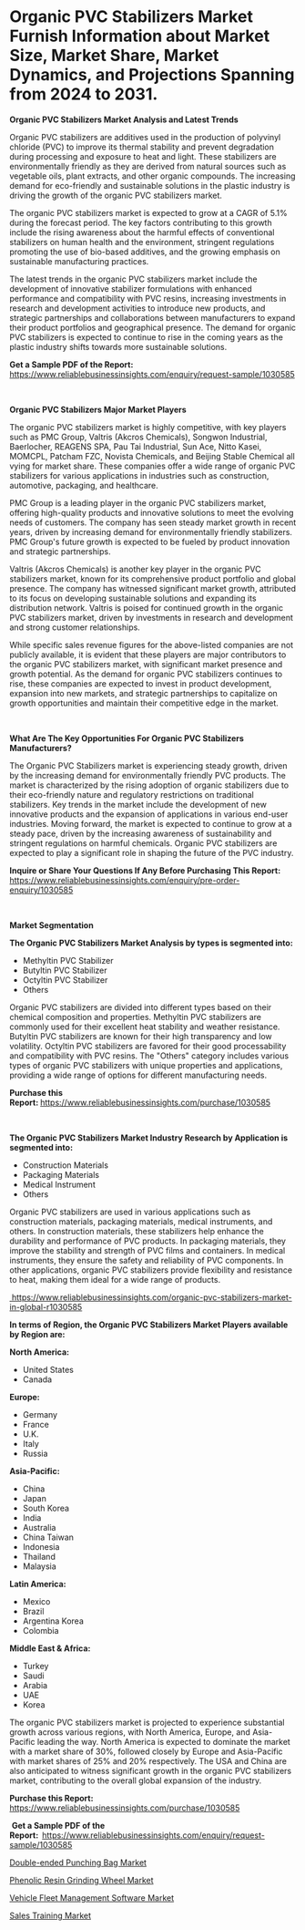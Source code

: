 <p><h1>Organic PVC Stabilizers Market Furnish Information about Market Size, Market Share, Market Dynamics, and Projections Spanning from 2024 to 2031.</h1></p><p><strong>Organic PVC Stabilizers Market Analysis and Latest Trends</strong></p>
<p><p>Organic PVC stabilizers are additives used in the production of polyvinyl chloride (PVC) to improve its thermal stability and prevent degradation during processing and exposure to heat and light. These stabilizers are environmentally friendly as they are derived from natural sources such as vegetable oils, plant extracts, and other organic compounds. The increasing demand for eco-friendly and sustainable solutions in the plastic industry is driving the growth of the organic PVC stabilizers market.</p><p>The organic PVC stabilizers market is expected to grow at a CAGR of 5.1% during the forecast period. The key factors contributing to this growth include the rising awareness about the harmful effects of conventional stabilizers on human health and the environment, stringent regulations promoting the use of bio-based additives, and the growing emphasis on sustainable manufacturing practices.</p><p>The latest trends in the organic PVC stabilizers market include the development of innovative stabilizer formulations with enhanced performance and compatibility with PVC resins, increasing investments in research and development activities to introduce new products, and strategic partnerships and collaborations between manufacturers to expand their product portfolios and geographical presence. The demand for organic PVC stabilizers is expected to continue to rise in the coming years as the plastic industry shifts towards more sustainable solutions.</p></p>
<p><strong>Get a Sample PDF of the Report:&nbsp;</strong> <a href="https://www.reliablebusinessinsights.com/enquiry/request-sample/1030585">https://www.reliablebusinessinsights.com/enquiry/request-sample/1030585</a></p>
<p>&nbsp;</p>
<p><strong>Organic PVC Stabilizers Major Market Players</strong></p>
<p><p>The organic PVC stabilizers market is highly competitive, with key players such as PMC Group, Valtris (Akcros Chemicals), Songwon Industrial, Baerlocher, REAGENS SPA, Pau Tai Industrial, Sun Ace, Nitto Kasei, MOMCPL, Patcham FZC, Novista Chemicals, and Beijing Stable Chemical all vying for market share. These companies offer a wide range of organic PVC stabilizers for various applications in industries such as construction, automotive, packaging, and healthcare.</p><p>PMC Group is a leading player in the organic PVC stabilizers market, offering high-quality products and innovative solutions to meet the evolving needs of customers. The company has seen steady market growth in recent years, driven by increasing demand for environmentally friendly stabilizers. PMC Group's future growth is expected to be fueled by product innovation and strategic partnerships.</p><p>Valtris (Akcros Chemicals) is another key player in the organic PVC stabilizers market, known for its comprehensive product portfolio and global presence. The company has witnessed significant market growth, attributed to its focus on developing sustainable solutions and expanding its distribution network. Valtris is poised for continued growth in the organic PVC stabilizers market, driven by investments in research and development and strong customer relationships.</p><p>While specific sales revenue figures for the above-listed companies are not publicly available, it is evident that these players are major contributors to the organic PVC stabilizers market, with significant market presence and growth potential. As the demand for organic PVC stabilizers continues to rise, these companies are expected to invest in product development, expansion into new markets, and strategic partnerships to capitalize on growth opportunities and maintain their competitive edge in the market.</p></p>
<p>&nbsp;</p>
<p><strong>What Are The Key Opportunities For Organic PVC Stabilizers Manufacturers?</strong></p>
<p><p>The Organic PVC Stabilizers market is experiencing steady growth, driven by the increasing demand for environmentally friendly PVC products. The market is characterized by the rising adoption of organic stabilizers due to their eco-friendly nature and regulatory restrictions on traditional stabilizers. Key trends in the market include the development of new innovative products and the expansion of applications in various end-user industries. Moving forward, the market is expected to continue to grow at a steady pace, driven by the increasing awareness of sustainability and stringent regulations on harmful chemicals. Organic PVC stabilizers are expected to play a significant role in shaping the future of the PVC industry.</p></p>
<p><strong>Inquire or Share Your Questions If Any Before Purchasing This Report:</strong> <a href="https://www.reliablebusinessinsights.com/enquiry/pre-order-enquiry/1030585">https://www.reliablebusinessinsights.com/enquiry/pre-order-enquiry/1030585</a></p>
<p>&nbsp;</p>
<p><strong>Market Segmentation</strong></p>
<p><strong>The Organic PVC Stabilizers Market Analysis by types is segmented into:</strong></p>
<p><ul><li>Methyltin PVC Stabilizer</li><li>Butyltin PVC Stabilizer</li><li>Octyltin PVC Stabilizer</li><li>Others</li></ul></p>
<p><p>Organic PVC stabilizers are divided into different types based on their chemical composition and properties. Methyltin PVC stabilizers are commonly used for their excellent heat stability and weather resistance. Butyltin PVC stabilizers are known for their high transparency and low volatility. Octyltin PVC stabilizers are favored for their good processability and compatibility with PVC resins. The "Others" category includes various types of organic PVC stabilizers with unique properties and applications, providing a wide range of options for different manufacturing needs.</p></p>
<p><strong>Purchase this Report:&nbsp;</strong><a href="https://www.reliablebusinessinsights.com/purchase/1030585">https://www.reliablebusinessinsights.com/purchase/1030585</a></p>
<p>&nbsp;</p>
<p><strong>The Organic PVC Stabilizers Market Industry Research by Application is segmented into:</strong></p>
<p><ul><li>Construction Materials</li><li>Packaging Materials</li><li>Medical Instrument</li><li>Others</li></ul></p>
<p><p>Organic PVC stabilizers are used in various applications such as construction materials, packaging materials, medical instruments, and others. In construction materials, these stabilizers help enhance the durability and performance of PVC products. In packaging materials, they improve the stability and strength of PVC films and containers. In medical instruments, they ensure the safety and reliability of PVC components. In other applications, organic PVC stabilizers provide flexibility and resistance to heat, making them ideal for a wide range of products.</p></p>
<p><a href="https://www.reliablebusinessinsights.com/organic-pvc-stabilizers-market-in-global-r1030585">&nbsp;https://www.reliablebusinessinsights.com/organic-pvc-stabilizers-market-in-global-r1030585</a></p>
<p><strong>In terms of Region, the Organic PVC Stabilizers Market Players available by Region are:</strong></p>
<p>
    <p> <strong> North America: </strong>
        <ul>
            <li>United States</li>
            <li>Canada</li>
        </ul>
        </p> 
    <p> <strong> Europe: </strong>
        <ul>
            <li>Germany</li>
            <li>France</li>
            <li>U.K.</li>
            <li>Italy</li>
            <li>Russia</li>
        </ul>
        </p> 
    <p> <strong> Asia-Pacific: </strong>
        <ul>
            <li>China</li>
            <li>Japan</li>
            <li>South Korea</li>
            <li>India</li>
            <li>Australia</li>
            <li>China Taiwan</li>
            <li>Indonesia</li>
            <li>Thailand</li>
            <li>Malaysia</li>
        </ul>
        </p> 
    <p> <strong> Latin America: </strong>
        <ul>
            <li>Mexico</li>
            <li>Brazil</li>
            <li>Argentina Korea</li>
            <li>Colombia</li>
        </ul>
        </p> 
    <p> <strong> Middle East & Africa: </strong>
        <ul>
            <li>Turkey</li>
            <li>Saudi</li>
            <li>Arabia</li>
            <li>UAE</li>
            <li>Korea</li>
        </ul>
    </p>
    </p>
<p><p>The organic PVC stabilizers market is projected to experience substantial growth across various regions, with North America, Europe, and Asia-Pacific leading the way. North America is expected to dominate the market with a market share of 30%, followed closely by Europe and Asia-Pacific with market shares of 25% and 20% respectively. The USA and China are also anticipated to witness significant growth in the organic PVC stabilizers market, contributing to the overall global expansion of the industry.</p></p>
<p><strong>Purchase this Report: </strong><a href="https://www.reliablebusinessinsights.com/purchase/1030585">https://www.reliablebusinessinsights.com/purchase/1030585</a></p>
<p>&nbsp;<strong>Get a Sample PDF of the Report:&nbsp;&nbsp;</strong><a href="https://www.reliablebusinessinsights.com/enquiry/request-sample/1030585">https://www.reliablebusinessinsights.com/enquiry/request-sample/1030585</a></p>
<p><strong></strong></p>
<p><p><a href="https://issuu.com/reportprime-2/docs/double-ended-punching-bag-market-size-2030.pptx">Double-ended Punching Bag Market</a></p><p><a href="https://github.com/RickHolmes3/Market-Research-Report-List-5/blob/main/phenolic-resin-grinding-wheel-market.md">Phenolic Resin Grinding Wheel Market</a></p><p><a href="https://www.linkedin.com/pulse/vehicle-fleet-management-software-market-competitive-analysis-vftte">Vehicle Fleet Management Software Market</a></p><p><a href="https://www.linkedin.com/pulse/sales-training-market-competitive-analysis-trends-forecast-wdxve">Sales Training Market</a></p></p>